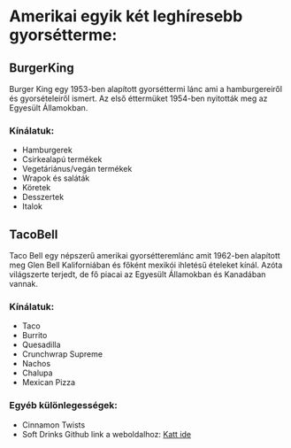 # Amerikai egyik két leghíresebb gyorsétterme:

## BurgerKing

Burger King egy 1953-ben alapított gyorséttermi lánc ami a hamburgereiről és gyorsételeiről ismert. Az első éttermüket 1954-ben nyitották meg az Egyesült Államokban.
### Kínálatuk:
* Hamburgerek
* Csirkealapú termékek
* Vegetáriánus/vegán termékek 
* Wrapok és saláták
* Köretek
* Desszertek
* Italok




## TacoBell

Taco Bell egy népszerű amerikai gyorsétteremlánc  amit 1962-ben alapított meg Glen Bell Kaliforniában és főként mexikói ihletésű ételeket kínál. Azóta világszerte terjedt, de fő piacai az Egyesült Államokban és Kanadában vannak.
### Kínálatuk:
* Taco
* Burrito
* Quesadilla
* Crunchwrap Supreme
* Nachos
* Chalupa
* Mexican Pizza
### Egyéb különlegességek:
* Cinnamon Twists
* Soft Drinks
Github link a weboldalhoz: [Katt ide](https://aigyuri.github.io/school_work_2024_2025_2/)
